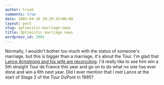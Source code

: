 ```yaml
---
author: troyh
comments: true
date: 2003-04-16 19:29:31+00:00
layout: post
slug: optimistic-marriage-news
title: Optimistic marriage news
wordpress_id: 2001
---
```


Normally, I wouldn't bother too much with the status of someone's marriage, but this is bigger than a marriage, it's about the Tour. I'm glad that [Lance Armstrong and his wife are reconciling](http://sports.yahoo.com/sc/news?slug=ap-armstrong-marriage&prov=ap&type=lgns). I'd really like to see him win a 5th straight Tour de France this year and go on to do what no one has ever done and win a 6th next year. Did I ever mention that I met Lance at the start of Stage 2 of the Tour DuPont in 1995?
